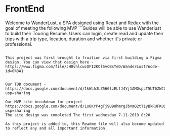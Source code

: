# FrontEnd
Welcome to WanderLust, a SPA designed using React and Redux with the goal of meeting the following MVP ```Guides will be able to use Wanderlust to build their Touring Resume. Users can login, create read and update their trips with a trip type, location, duration and whether it's private or professional.
```

This project was first brought to fruition via first building a Figma design. You can view that design here - https://www.figma.com/file/JH8vhlcwcOFI2KOl5vCBsYeD/WanderLust?node-id=0%3A1


Our TDD document - https://docs.google.com/document/d/1kWLAJLZ566lzELfJ4Yj1AMOspLT5UT6ZWCCKsmdSacg/edit?usp=sharing

Our MVP site breakdown for project - https://docs.google.com/document/d/1sOKYP4gTj9U9HhmrgJbVmO2tT1yBkRUFKUDCyUgM7j0/edit?usp=sharing
The site design was completed The first wednesday 7-11-2019 8:20

As this project is added to, this Readme file will also become updated to reflect any and all important information. 